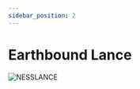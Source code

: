 ```yaml
---
sidebar_position: 2
---
```


# Earthbound Lance

![NESSLANCE](https://vwiki.valorserver.com/api/item/picture/earthbound%20lance)
